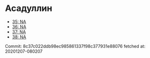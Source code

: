 # Асадуллин
- [35: NA](35.md)
- [36: NA](36.md)
- [37: NA](37.md)
- [38: NA](38.md)

Commit: 8c37c022ddb98ec985861337f98c377931e88076
 fetched at: 20201207-080207
